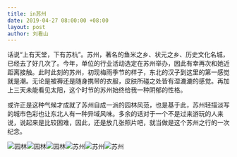 ```yaml
---
title: in苏州
date: 2019-04-27 08:00:00 +08:00
layout: post
author: 刘看山
---
```


话说“上有天堂，下有苏杭”。苏州，著名的鱼米之乡、状元之乡、历史文化名城，已经去了好几次了。今年，单位的行业活动选定在苏州举办，因此有幸再次和她近距离接触。此时此刻的苏州，初现梅雨季节的样子，东北的汉子到这里的第一感觉就是潮。无论是被褥还是随身携带的衣服，皮肤所碰之处皆有湿漉漉的感觉。再加上三天未能看见太阳，这个时节的苏州始终给我一种阴郁的性格。

或许正是这种气候才成就了苏州自成一派的园林风范，也是基于此，苏州轻描淡写的城市色彩也让东北人有一种异域风味。多余的话对于一个不是过来游玩的人来说，说起来是比较困难，因此，还是放几张照片吧，就当做是这个苏州之行的一次纪念。

![园林][2]![园林][3]![园林][4]![苏州][1]![苏州][6]![苏州][7]


  [1]: https://china.s3.bitiful.net/album/20190427-1.jpg
  [2]: https://china.s3.bitiful.net/album/20190427-2.jpg
  [3]: https://china.s3.bitiful.net/album/20190427-3.jpg
  [4]: https://china.s3.bitiful.net/album/20190427-4.jpg
  [6]: https://china.s3.bitiful.net/album/20190427-5.jpg
  [7]: https://china.s3.bitiful.net/album/20190427-6.jpg
